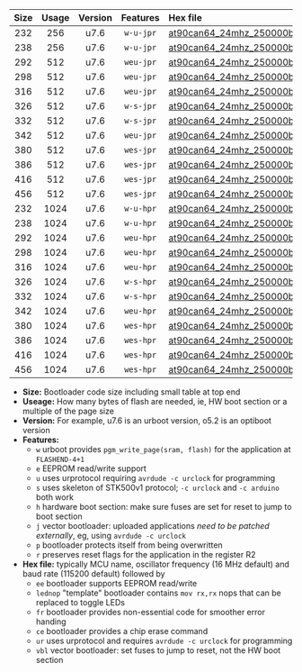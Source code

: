 |Size|Usage|Version|Features|Hex file|
|:-:|:-:|:-:|:-:|:--|
|232|256|u7.6|`w-u-jpr`|[at90can64_24mhz_250000bps_ur_vbl.hex](https://raw.githubusercontent.com/stefanrueger/urboot/main/at90can64_24mhz_250000bps_ur_vbl.hex)|
|238|256|u7.6|`w-u-jpr`|[at90can64_24mhz_250000bps_lednop_ur_vbl.hex](https://raw.githubusercontent.com/stefanrueger/urboot/main/at90can64_24mhz_250000bps_lednop_ur_vbl.hex)|
|292|512|u7.6|`weu-jpr`|[at90can64_24mhz_250000bps_ee_ur_vbl.hex](https://raw.githubusercontent.com/stefanrueger/urboot/main/at90can64_24mhz_250000bps_ee_ur_vbl.hex)|
|298|512|u7.6|`weu-jpr`|[at90can64_24mhz_250000bps_ee_lednop_ur_vbl.hex](https://raw.githubusercontent.com/stefanrueger/urboot/main/at90can64_24mhz_250000bps_ee_lednop_ur_vbl.hex)|
|316|512|u7.6|`weu-jpr`|[at90can64_24mhz_250000bps_ee_lednop_fr_ur_vbl.hex](https://raw.githubusercontent.com/stefanrueger/urboot/main/at90can64_24mhz_250000bps_ee_lednop_fr_ur_vbl.hex)|
|326|512|u7.6|`w-s-jpr`|[at90can64_24mhz_250000bps_vbl.hex](https://raw.githubusercontent.com/stefanrueger/urboot/main/at90can64_24mhz_250000bps_vbl.hex)|
|332|512|u7.6|`w-s-jpr`|[at90can64_24mhz_250000bps_lednop_vbl.hex](https://raw.githubusercontent.com/stefanrueger/urboot/main/at90can64_24mhz_250000bps_lednop_vbl.hex)|
|342|512|u7.6|`weu-jpr`|[at90can64_24mhz_250000bps_ee_lednop_fr_ce_ur_vbl.hex](https://raw.githubusercontent.com/stefanrueger/urboot/main/at90can64_24mhz_250000bps_ee_lednop_fr_ce_ur_vbl.hex)|
|380|512|u7.6|`wes-jpr`|[at90can64_24mhz_250000bps_ee_vbl.hex](https://raw.githubusercontent.com/stefanrueger/urboot/main/at90can64_24mhz_250000bps_ee_vbl.hex)|
|386|512|u7.6|`wes-jpr`|[at90can64_24mhz_250000bps_ee_lednop_vbl.hex](https://raw.githubusercontent.com/stefanrueger/urboot/main/at90can64_24mhz_250000bps_ee_lednop_vbl.hex)|
|416|512|u7.6|`wes-jpr`|[at90can64_24mhz_250000bps_ee_lednop_fr_vbl.hex](https://raw.githubusercontent.com/stefanrueger/urboot/main/at90can64_24mhz_250000bps_ee_lednop_fr_vbl.hex)|
|456|512|u7.6|`wes-jpr`|[at90can64_24mhz_250000bps_ee_lednop_fr_ce_vbl.hex](https://raw.githubusercontent.com/stefanrueger/urboot/main/at90can64_24mhz_250000bps_ee_lednop_fr_ce_vbl.hex)|
|232|1024|u7.6|`w-u-hpr`|[at90can64_24mhz_250000bps_ur.hex](https://raw.githubusercontent.com/stefanrueger/urboot/main/at90can64_24mhz_250000bps_ur.hex)|
|238|1024|u7.6|`w-u-hpr`|[at90can64_24mhz_250000bps_lednop_ur.hex](https://raw.githubusercontent.com/stefanrueger/urboot/main/at90can64_24mhz_250000bps_lednop_ur.hex)|
|292|1024|u7.6|`weu-hpr`|[at90can64_24mhz_250000bps_ee_ur.hex](https://raw.githubusercontent.com/stefanrueger/urboot/main/at90can64_24mhz_250000bps_ee_ur.hex)|
|298|1024|u7.6|`weu-hpr`|[at90can64_24mhz_250000bps_ee_lednop_ur.hex](https://raw.githubusercontent.com/stefanrueger/urboot/main/at90can64_24mhz_250000bps_ee_lednop_ur.hex)|
|316|1024|u7.6|`weu-hpr`|[at90can64_24mhz_250000bps_ee_lednop_fr_ur.hex](https://raw.githubusercontent.com/stefanrueger/urboot/main/at90can64_24mhz_250000bps_ee_lednop_fr_ur.hex)|
|326|1024|u7.6|`w-s-hpr`|[at90can64_24mhz_250000bps.hex](https://raw.githubusercontent.com/stefanrueger/urboot/main/at90can64_24mhz_250000bps.hex)|
|332|1024|u7.6|`w-s-hpr`|[at90can64_24mhz_250000bps_lednop.hex](https://raw.githubusercontent.com/stefanrueger/urboot/main/at90can64_24mhz_250000bps_lednop.hex)|
|342|1024|u7.6|`weu-hpr`|[at90can64_24mhz_250000bps_ee_lednop_fr_ce_ur.hex](https://raw.githubusercontent.com/stefanrueger/urboot/main/at90can64_24mhz_250000bps_ee_lednop_fr_ce_ur.hex)|
|380|1024|u7.6|`wes-hpr`|[at90can64_24mhz_250000bps_ee.hex](https://raw.githubusercontent.com/stefanrueger/urboot/main/at90can64_24mhz_250000bps_ee.hex)|
|386|1024|u7.6|`wes-hpr`|[at90can64_24mhz_250000bps_ee_lednop.hex](https://raw.githubusercontent.com/stefanrueger/urboot/main/at90can64_24mhz_250000bps_ee_lednop.hex)|
|416|1024|u7.6|`wes-hpr`|[at90can64_24mhz_250000bps_ee_lednop_fr.hex](https://raw.githubusercontent.com/stefanrueger/urboot/main/at90can64_24mhz_250000bps_ee_lednop_fr.hex)|
|456|1024|u7.6|`wes-hpr`|[at90can64_24mhz_250000bps_ee_lednop_fr_ce.hex](https://raw.githubusercontent.com/stefanrueger/urboot/main/at90can64_24mhz_250000bps_ee_lednop_fr_ce.hex)|

- **Size:** Bootloader code size including small table at top end
- **Useage:** How many bytes of flash are needed, ie, HW boot section or a multiple of the page size
- **Version:** For example, u7.6 is an urboot version, o5.2 is an optiboot version
- **Features:**
  + `w` urboot provides `pgm_write_page(sram, flash)` for the application at `FLASHEND-4+1`
  + `e` EEPROM read/write support
  + `u` uses urprotocol requiring `avrdude -c urclock` for programming
  + `s` uses skeleton of STK500v1 protocol; `-c urclock` and `-c arduino` both work
  + `h` hardware boot section: make sure fuses are set for reset to jump to boot section
  + `j` vector bootloader: uploaded applications *need to be patched externally*, eg, using `avrdude -c urclock`
  + `p` bootloader protects itself from being overwritten
  + `r` preserves reset flags for the application in the register R2
- **Hex file:** typically MCU name, oscillator frequency (16 MHz default) and baud rate (115200 default) followed by
  + `ee` bootloader supports EEPROM read/write
  + `lednop` "template" bootloader contains `mov rx,rx` nops that can be replaced to toggle LEDs
  + `fr` bootloader provides non-essential code for smoother error handing
  + `ce` bootloader provides a chip erase command
  + `ur` uses urprotocol and requires `avrdude -c urclock` for programming
  + `vbl` vector bootloader: set fuses to jump to reset, not the HW boot section

